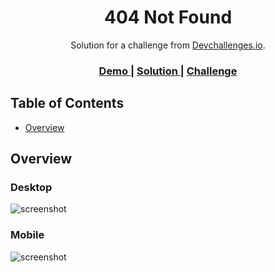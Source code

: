 <!-- Please update value in the {}  -->

<h1 align="center">404 Not Found</h1>

<div align="center">
   Solution for a challenge from  <a href="http://devchallenges.io" target="_blank">Devchallenges.io</a>.
</div>

<div align="center">
  <h3>
    <a href="https://steady-donut-500246.netlify.app/404-not-found-master/">
      Demo
    </a>
    <span> | </span>
    <a href="https://github.com/YuriFA/devchallenges-challenges/tree/master/404-not-found-master">
      Solution
    </a>
    <span> | </span>
    <a href="https://devchallenges.io/challenges/wBunSb7FPrIepJZAg0sY">
      Challenge
    </a>
  </h3>
</div>

<!-- TABLE OF CONTENTS -->

## Table of Contents

- [Overview](#overview)

<!-- OVERVIEW -->

## Overview
   ### Desktop
   ![screenshot](https://user-images.githubusercontent.com/10403829/175812026-03460bb2-343a-4d10-bfe4-aba46325b2ee.png)

   ### Mobile
   ![screenshot](https://user-images.githubusercontent.com/10403829/175812137-69c8de7f-4a5a-4d71-b45e-3077e9b4b31c.png)

